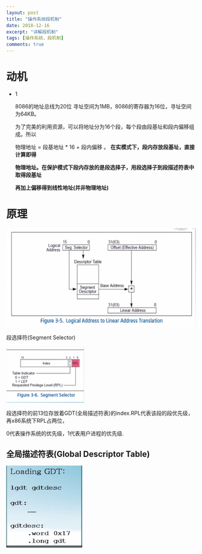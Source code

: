 ```yaml
---
layout: post
title: "操作系统段机制"
date: 2018-12-16
excerpt: "详解段机制"
tags: [操作系统，段机制]
comments: true
---
```



# 动机

- 1

  8086的地址总线为20位 寻址空间为1MB，8086的寄存器为16位，寻址空间为64KB。

  为了完美的利用资源，可以将地址分为16个段，每个段由段基址和段内偏移组成。所以

  物理地址 = 段基地址 * 16 + 段内偏移 。 **在实模式下，段内存放段基址，直接计算即得**

  **物理地址。在保护模式下段内存放的是段选择子，用段选择子到段描述符表中取得段基址**

  **再加上偏移得到线性地址(并非物理地址)**

# 原理



![](../assets/img/段机制.png)

段选择符(Segment Selector)

![](../assets/img/段选择子.png)

段选择符的前13位存放着GDT(全局描述符表)的index.RPL代表该段的段优先级，再x86系统下RPL占两位，

0代表操作系统的优先级，1代表用户进程的优先级.

## 全局描述符表(Global Descriptor Table)

![](../assets/img/全局描述符表.png)

